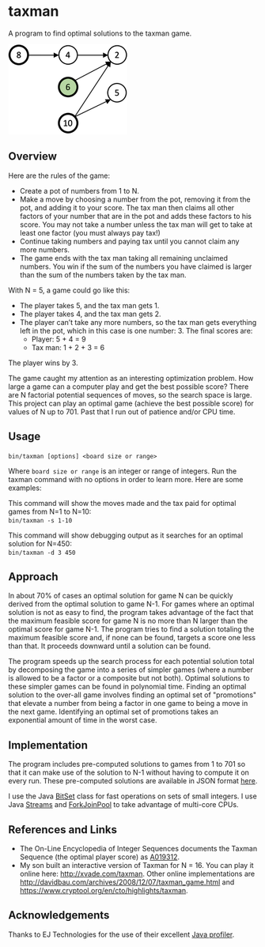 # taxman
A program to find optimal solutions to the taxman game.

![game 10 move 3](img/10.3.png)


Overview
---------------
Here are the rules of the game:
* Create a pot of numbers from 1 to N.
*	Make a move by choosing a number from the pot, removing it from the pot, and adding it to your score. The tax man
     then claims all other factors of your number that are in the pot and adds these factors to his score. You may not
     take a number unless the tax man will get to take at least one factor (you must always pay tax!)
* Continue taking numbers and paying tax until you cannot claim any more numbers.
* The game ends with the tax man taking all remaining unclaimed numbers. You win if the sum of the numbers you have
  claimed is larger than the sum of the numbers taken by the tax man.

With N = 5, a game could go like this:
* The player takes 5, and the tax man gets 1.
* The player takes 4, and the tax man gets 2.
* The player can’t take any more numbers, so the tax man gets everything left in the pot, which in this case is one
  number: 3.
The final scores are:  
  - Player: 5 + 4 = 9
  - Tax man: 1 + 2 + 3 = 6
    
The player wins by 3.

The game caught my attention as an interesting optimization problem. How large a game can a computer play and get the 
best possible score? There are N factorial potential sequences of moves, so the search space is large.  This project
can play an optimal game (achieve the best possible score) for values of N up to 701.  Past that I run out of patience
and/or CPU time.

Usage
---------------
`bin/taxman [options] <board size or range>`  

Where `board size or range` is an integer or range of integers.  Run the taxman command with no options in order to
learn more.  Here are some examples:

This command will show the moves made and the tax paid for optimal games from N=1 to
N=10:  
    `bin/taxman -s 1-10`  

This command will show debugging output as it searches for an optimal solution for N=450:  
    `bin/taxman -d 3 450`

Approach
---------------
In about 70% of cases an optimal solution for game N can be quickly derived from the optimal solution to game N-1.
For games where an optimal solution is not as easy to find, the program takes advantage of the fact that the maximum
feasible score for game N is no more than N larger than the optimal score for game N-1.  The program tries to find a
solution totaling the maximum feasible score and, if none can be found, targets a score one less than that.  It
proceeds downward until a solution can be found.

The program speeds up the search process for each potential solution total by decomposing the game into a series of simpler
games (where a number is allowed to be a factor or a composite but not both). Optimal solutions to these simpler
games can be found in polynomial time. Finding an optimal solution to the over-all game involves finding an optimal
set of "promotions" that elevate a number from being a factor in one game to being a move in the next game. Identifying
an optimal set of promotions takes an exponential amount of time in the worst case.

Implementation
---------------
The program includes pre-computed solutions to games from 1 to 701 so that it can make use of the solution to N-1
without having to compute it on every run.  These pre-computed solutions are available in JSON format
[here](src/main/resources/optimal.json).

I use the Java [BitSet](https://docs.oracle.com/en/java/javase/11/docs/api/java.base/java/util/BitSet.html) class for
fast operations on sets of small integers.  I use
Java [Streams](https://docs.oracle.com/en/java/javase/11/docs/api/java.base/java/util/stream/Stream.html)
and [ForkJoinPool](https://docs.oracle.com/en/java/javase/11/docs/api/java.base/java/util/concurrent/ForkJoinPool.html)
to take advantage of multi-core CPUs.

References and Links
---------------
- The On-Line Encyclopedia of Integer Sequences documents the Taxman Sequence (the optimal player score)
as [A019312](https://oeis.org/A019312).
- My son built an interactive version of Taxman for N = 16.  You can play it online here: <http://xvade.com/taxman>.
Other online implementations are <http://davidbau.com/archives/2008/12/07/taxman_game.html> and
<https://www.cryptool.org/en/cto/highlights/taxman>.
  

Acknowledgements
---------------
Thanks to EJ Technologies for the use of their excellent
[Java profiler](https://www.ej-technologies.com/products/jprofiler/overview.html).